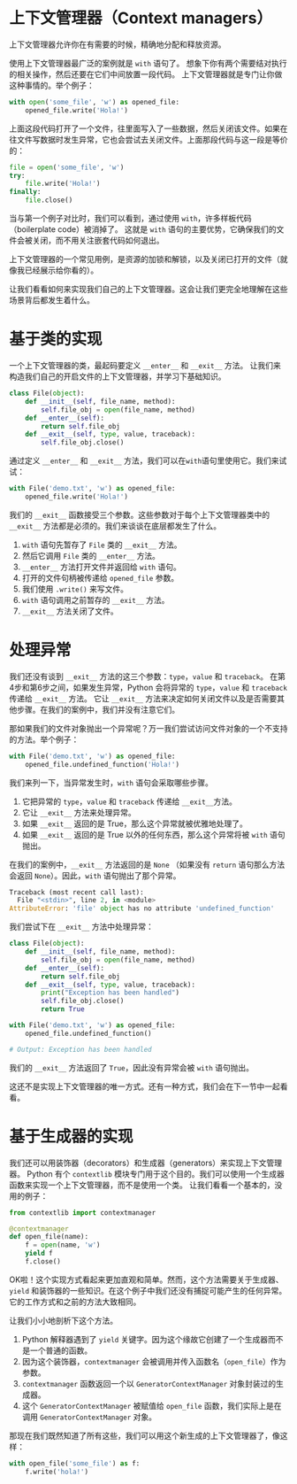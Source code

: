 # 上下文管理器（Context managers）

上下文管理器允许你在有需要的时候，精确地分配和释放资源。  

使用上下文管理器最广泛的案例就是 ```with``` 语句了。
想象下你有两个需要结对执行的相关操作，然后还要在它们中间放置一段代码。
上下文管理器就是专门让你做这种事情的。举个例子：

```python
with open('some_file', 'w') as opened_file:
    opened_file.write('Hola!')
```

上面这段代码打开了一个文件，往里面写入了一些数据，然后关闭该文件。如果在往文件写数据时发生异常，它也会尝试去关闭文件。上面那段代码与这一段是等价的：

```python
file = open('some_file', 'w')
try:
    file.write('Hola!')
finally:
    file.close()
```

当与第一个例子对比时，我们可以看到，通过使用 ```with```，许多样板代码（boilerplate code）被消掉了。 这就是 ```with``` 语句的主要优势，它确保我们的文件会被关闭，而不用关注嵌套代码如何退出。

上下文管理器的一个常见用例，是资源的加锁和解锁，以及关闭已打开的文件（就像我已经展示给你看的）。

让我们看看如何来实现我们自己的上下文管理器。这会让我们更完全地理解在这些场景背后都发生着什么。


# 基于类的实现

一个上下文管理器的类，最起码要定义 ```__enter__``` 和 ```__exit__``` 方法。
让我们来构造我们自己的开启文件的上下文管理器，并学习下基础知识。

```python
class File(object):
    def __init__(self, file_name, method):
        self.file_obj = open(file_name, method)
    def __enter__(self):
        return self.file_obj
    def __exit__(self, type, value, traceback):
        self.file_obj.close()
```

通过定义 ```__enter__``` 和 ```__exit__``` 方法，我们可以在```with```语句里使用它。我们来试试：

```python
with File('demo.txt', 'w') as opened_file:
    opened_file.write('Hola!')
```

我们的 ```__exit__``` 函数接受三个参数。这些参数对于每个上下文管理器类中的 ```__exit__``` 方法都是必须的。我们来谈谈在底层都发生了什么。

1. ```with``` 语句先暂存了 ```File``` 类的 ```__exit__``` 方法。
2. 然后它调用 ```File``` 类的 ```__enter__``` 方法。
3. ```__enter__``` 方法打开文件并返回给 ```with``` 语句。
4. 打开的文件句柄被传递给 ```opened_file``` 参数。
5. 我们使用 ```.write()``` 来写文件。
6. ```with``` 语句调用之前暂存的 ```__exit__``` 方法。
7. ```__exit__``` 方法关闭了文件。


# 处理异常

我们还没有谈到 ```__exit__``` 方法的这三个参数：```type```，```value``` 和 ```traceback```。
在第4步和第6步之间，如果发生异常，Python 会将异常的 ```type```，```value``` 和 ```traceback``` 传递给 ```__exit__``` 方法。
它让 ```__exit__``` 方法来决定如何关闭文件以及是否需要其他步骤。在我们的案例中，我们并没有注意它们。

那如果我们的文件对象抛出一个异常呢？万一我们尝试访问文件对象的一个不支持的方法。举个例子：

```python
with File('demo.txt', 'w') as opened_file:
    opened_file.undefined_function('Hola!')
```

我们来列一下，当异常发生时，```with``` 语句会采取哪些步骤。

1. 它把异常的 ```type```，```value``` 和 ```traceback``` 传递给 ```__exit__```方法。
2. 它让 ```__exit__``` 方法来处理异常。
3. 如果 ```__exit__``` 返回的是 True，那么这个异常就被优雅地处理了。
4. 如果 ```__exit__``` 返回的是 True 以外的任何东西，那么这个异常将被 ```with``` 语句抛出。

在我们的案例中，```__exit__``` 方法返回的是 ```None``` （如果没有 ```return``` 语句那么方法会返回 ```None```）。因此，```with``` 语句抛出了那个异常。

```python
Traceback (most recent call last):
  File "<stdin>", line 2, in <module>
AttributeError: 'file' object has no attribute 'undefined_function'
```

我们尝试下在 ```__exit__``` 方法中处理异常：

```python
class File(object):
    def __init__(self, file_name, method):
        self.file_obj = open(file_name, method)
    def __enter__(self):
        return self.file_obj
    def __exit__(self, type, value, traceback):
        print("Exception has been handled")
        self.file_obj.close()
        return True

with File('demo.txt', 'w') as opened_file:
    opened_file.undefined_function()

# Output: Exception has been handled
```

我们的 ```__exit__``` 方法返回了 ```True```，因此没有异常会被 ```with``` 语句抛出。

这还不是实现上下文管理器的唯一方式。还有一种方式，我们会在下一节中一起看看。

# 基于生成器的实现

我们还可以用装饰器（decorators）和生成器（generators）来实现上下文管理器。
Python 有个 ```contextlib``` 模块专门用于这个目的。我们可以使用一个生成器函数来实现一个上下文管理器，而不是使用一个类。
让我们看看一个基本的，没用的例子：

```python
from contextlib import contextmanager

@contextmanager
def open_file(name):
    f = open(name, 'w')
    yield f
    f.close()
```

OK啦！这个实现方式看起来更加直观和简单。然而，这个方法需要关于生成器、```yield``` 和装饰器的一些知识。在这个例子中我们还没有捕捉可能产生的任何异常。它的工作方式和之前的方法大致相同。

让我们小小地剖析下这个方法。

1. Python 解释器遇到了 ```yield``` 关键字。因为这个缘故它创建了一个生成器而不是一个普通的函数。
2. 因为这个装饰器，```contextmanager``` 会被调用并传入函数名（```open_file```）作为参数。
3. ```contextmanager``` 函数返回一个以 ```GeneratorContextManager``` 对象封装过的生成器。
4. 这个 ```GeneratorContextManager``` 被赋值给 ```open_file``` 函数，我们实际上是在调用 ```GeneratorContextManager``` 对象。

那现在我们既然知道了所有这些，我们可以用这个新生成的上下文管理器了，像这样：

```python
with open_file('some_file') as f:
    f.write('hola!')
```
